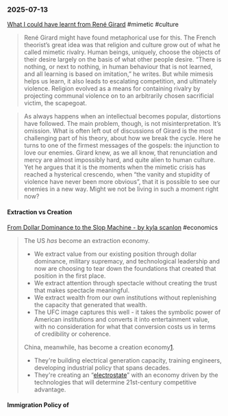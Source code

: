 ### 2025-07-13
[What I could have learnt from René Girard](https://on.ft.com/4kBEfTw) #mimetic #culture

> René Girard might have found metaphorical use for this. The French theorist’s great idea was that religion and culture grow out of what he called mimetic rivalry. Human beings, uniquely, choose the objects of their desire largely on the basis of what other people desire. “There is nothing, or next to nothing, in human behaviour that is not learned, and all learning is based on imitation,” he writes. But while mimesis helps us learn, it also leads to escalating competition, and ultimately violence. Religion evolved as a means for containing rivalry by projecting communal violence on to an arbitrarily chosen sacrificial victim, the scapegoat.

> As always happens when an intellectual becomes popular, distortions have followed. The main problem, though, is not misinterpretation. It’s omission. What is often left out of discussions of Girard is the most challenging part of his theory, about how we break the cycle. Here he turns to one of the firmest messages of the gospels: the injunction to love our enemies. Girard knew, as we all know, that renunciation and mercy are almost impossibly hard, and quite alien to human culture. Yet he argues that it is the moments when the mimetic crisis has reached a hysterical crescendo, when “the vanity and stupidity of violence have never been more obvious”, that it is possible to see our enemies in a new way. Might we not be living in such a moment right now?

#### Extraction vs Creation
[From Dollar Dominance to the Slop Machine - by kyla scanlon](https://kyla.substack.com/p/from-dollar-dominance-to-the-slop) #economics 

> The US _has_ become an extraction economy.
> 
> - We extract value from our existing position through dollar dominance, military supremacy, and technological leadership and now are choosing to tear down the foundations that created that position in the first place.
> - We extract attention through spectacle without creating the trust that makes spectacle meaningful.
> - We extract wealth from our own institutions without replenishing the capacity that generated that wealth.
> - The UFC image captures this well - it takes the symbolic power of American institutions and converts it into entertainment value, with no consideration for what that conversion costs us in terms of credibility or coherence.
> 
> China, meanwhile, has become a creation economy[1](https://kyla.substack.com/p/from-dollar-dominance-to-the-slop#footnote-1-167101876).
> 
> - They're building electrical generation capacity, training engineers, developing industrial policy that spans decades.
> - They're creating an “[electrostate](https://cleantechnica.com/2025/05/26/china-is-the-worlds-first-electrostate/)” with an economy driven by the technologies that will determine 21st-century competitive advantage.

#### Immigration Policy of 